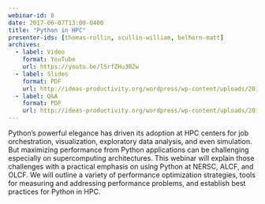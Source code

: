 ```yaml
---
webinar-id: 8
date: 2017-06-07T13:00-0400
title: "Python in HPC"
presenter-ids: [thomas-rollin, scullin-william, belhorn-matt]
archives:
  - label: Video
    format: YouTube
    url: https://youtu.be/lSrfZHu3BZw
  - label: Slides
    format: PDF
    url: http://ideas-productivity.org/wordpress/wp-content/uploads/2017/06/webinar008-IDEAS-Python-in-HPC-Thomas-Scullin-Belhorn.pdf
  - label: Q&A
    format: PDF
    url: http://ideas-productivity.org/wordpress/wp-content/uploads/2017/06/PythoninHPCGoogleDoc.pdf
---
```

Python’s powerful elegance has driven its adoption at HPC centers for
job orchestration, visualization, exploratory data analysis, and even
simulation.  But maximizing performance from Python applications can
be challenging especially on supercomputing architectures.  This
webinar will explain those challenges with a practical emphasis on
using Python at NERSC, ALCF, and OLCF.  We will outline a variety of
performance optimization strategies, tools for measuring and
addressing performance problems, and establish best practices for
Python in HPC.
